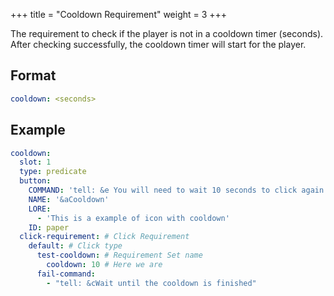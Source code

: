 +++
title = "Cooldown Requirement"
weight = 3
+++

The requirement to check if the player is not in a cooldown timer (seconds). After checking successfully, the cooldown timer will start for the player.

## Format

```yaml
cooldown: <seconds>
```

## Example

```yaml
cooldown:
  slot: 1
  type: predicate
  button:
    COMMAND: 'tell: &e You will need to wait 10 seconds to click again'
    NAME: '&aCooldown'
    LORE:
      - 'This is a example of icon with cooldown'
    ID: paper
  click-requirement: # Click Requirement
    default: # Click type
      test-cooldown: # Requirement Set name
        cooldown: 10 # Here we are
      fail-command:
        - "tell: &cWait until the cooldown is finished"
```
